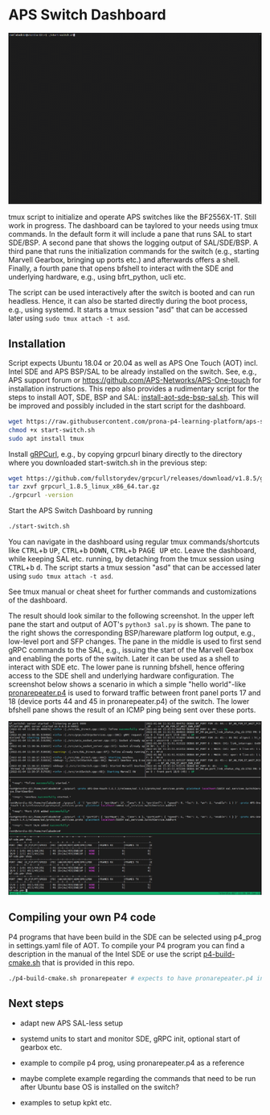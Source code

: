 # APS Switch Dashboard

![APS Switch Dashboard GIF screen capture](images/aps-switch-dashboard-small.gif)

tmux script to initialize and operate APS switches like the BF2556X-1T. Still work in progress. The dashboard can be taylored to your needs using tmux commands. In the default form it will include a pane that runs SAL to start SDE/BSP. A second pane that shows the logging output of SAL/SDE/BSP. A third pane that runs the initialization commands for the switch (e.g., starting Marvell Gearbox, bringing up ports etc.) and afterwards offers a shell. Finally, a fourth pane that opens bfshell to interact with the SDE and underlying hardware, e.g., using bfrt_python, ucli etc.

The script can be used interactively after the switch is booted and can run headless. Hence, it can also be started directly during the boot process, e.g., using systemd. It starts a tmux session "asd" that can be accessed later using `sudo tmux attach -t asd`.

## Installation

Script expects Ubuntu 18.04 or 20.04 as well as APS One Touch (AOT) incl. Intel SDE and APS BSP/SAL to be already installed on the switch. See, e.g., APS support forum or https://github.com/APS-Networks/APS-One-touch for installation instructions. This repo also provides a rudimentary script for the steps to install AOT, SDE, BSP and SAL: [install-aot-sde-bsp-sal.sh](scripts/install-aot-sde-bsp-sal.sh). This will be improved and possibly included in the start script for the dashboard.

```sh
wget https://raw.githubusercontent.com/prona-p4-learning-platform/aps-switch-dashboard/master/start-switch.sh
chmod +x start-switch.sh
sudo apt install tmux
```

Install [gRPCurl](https://github.com/fullstorydev/grpcurl), e.g., by copying grpcurl binary directly to the directory where you downloaded start-switch.sh in the previous step:

```sh
wget https://github.com/fullstorydev/grpcurl/releases/download/v1.8.5/grpcurl_1.8.5_linux_x86_64.tar.gz
tar zxvf grpcurl_1.8.5_linux_x86_64.tar.gz
./grpcurl -version
```

Start the APS Switch Dashboard by running

```sh
./start-switch.sh
```

You can navigate in the dashboard using regular tmux commands/shortcuts like <kbd>CTRL</kbd>+<kbd>b</kbd> <kbd>UP</kbd>, <kbd>CTRL</kbd>+<kbd>b</kbd> <kbd>DOWN</kbd>, <kbd>CTRL</kbd>+<kbd>b</kbd> <kbd>PAGE UP</kbd> etc. Leave the dashboard, while keeping SAL etc. running, by detaching from the tmux session using <kbd>CTRL</kbd>+<kbd>b</kbd> <kbd>d</kbd>. The script starts a tmux session "asd" that can be accessed later using `sudo tmux attach -t asd`.

See tmux manual or cheat sheet for further commands and customizations of the dashboard. 

The result should look similar to the following screenshot. In the upper left pane the start and output of AOT's `python3 sal.py` is shown. The pane to the right shows the corresponding BSP/hareware platform log output, e.g., low-level port and SFP changes. The pane in the middle is used to first send gRPC commands to the SAL, e.g., issuing the start of the Marvell Gearbox and enabling the ports of the switch. Later it can be used as a shell to interact with SDE etc. The lower pane is running bfshell, hence offering access to the SDE shell and underlying hardware configuration. The screenshot below shows a scenario in which a simple "hello world"-like [pronarepeater.p4](https://github.com/prona-p4-learning-platform/p4-boilerplate/tree/main/Example1-Repeater) is used to forward traffic between front panel ports 17 and 18 (device ports 44 and 45 in pronarepeater.p4) of the switch. The lower bfshell pane shows the result of an ICMP ping being sent over these ports.

![APS Switch Dashboard screenshot](images/asd-screenshot.png)

## Compiling your own P4 code

P4 programs that have been build in the SDE can be selected using p4_prog in settings.yaml file of AOT. To compile your P4 program you can find a description in the manual of the Intel SDE or use the script [p4-build-cmake.sh](scripts/p4-build-cmake.sh) that is provided in this repo.

```sh
./p4-build-cmake.sh pronarepeater # expects to have pronarepeater.p4 in the current directory
```

## Next steps

* adapt new APS SAL-less setup
* systemd units to start and monitor SDE, gRPC init, optional start of gearbox etc.

* example to compile p4 prog, using pronarepeater.p4 as a reference
* maybe complete example regarding the commands that need to be run after Ubuntu base OS is installed on the switch?
* examples to setup kpkt etc.
